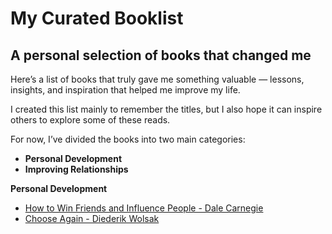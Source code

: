 # My Curated Booklist  
## A personal selection of books that changed me  

Here’s a list of books that truly gave me something valuable — lessons, insights, and inspiration that helped me improve my life.  

I created this list mainly to remember the titles, but I also hope it can inspire others to explore some of these reads.  

For now, I’ve divided the books into two main categories:  
- **Personal Development**
- **Improving Relationships**



**Personal Development** 
- [How to Win Friends and Influence People - Dale Carnegie](https://en.wikipedia.org/wiki/How_to_Win_Friends_and_Influence_People)
- [Choose Again - Diederik Wolsak](https://www.diederik.org/)
